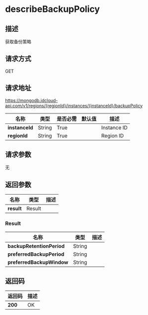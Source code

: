 # describeBackupPolicy


## 描述
获取备份策略

## 请求方式
GET

## 请求地址
https://mongodb.jdcloud-api.com/v1/regions/{regionId}/instances/{instanceId}/backupPolicy

|名称|类型|是否必需|默认值|描述|
|---|---|---|---|---|
|**instanceId**|String|True||Instance ID|
|**regionId**|String|True||Region ID|

## 请求参数
无


## 返回参数
|名称|类型|描述|
|---|---|---|
|**result**|Result||


### <a name="Result">Result</a>
|名称|类型|描述|
|---|---|---|
|**backupRetentionPeriod**|String||
|**preferredBackupPeriod**|String||
|**preferredBackupWindow**|String||

## 返回码
|返回码|描述|
|---|---|
|**200**|OK|
